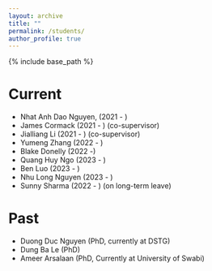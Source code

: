 ```yaml
---
layout: archive
title: ""
permalink: /students/
author_profile: true
---
```


{% include base_path %}

Current
======
* Nhat Anh Dao Nguyen, (2021 - )
* James Cormack (2021 - ) (co-supervisor)
* Jialliang Li (2021 - ) (co-supervisor)
* Yumeng Zhang (2022 - )
* Blake Donelly (2022 -)
* Quang Huy Ngo (2023 - )
* Ben Luo (2023 - )
* Nhu Long Nguyen (2023 - )
* Sunny Sharma (2022 - ) (on long-term leave)

Past
======
* Duong Duc Nguyen (PhD, currently at DSTG)
* Dung Ba Le (PhD)
* Ameer Arsalaan (PhD, Currently at University of Swabi)
